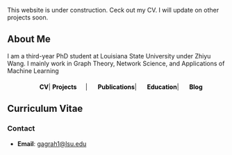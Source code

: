 
This website is under construction. Ceck out my CV. I will update on other projects soon.
## About Me

I am a third-year PhD student at Louisiana State University under Zhiyu Wang. I mainly work in Graph Theory, Network Science, and Applications of Machine Learning

<div style="text-align: center; margin-top: 20px;">
   <strong><a href="cv1.pdf" target="_blank" style="margin-left: 20px; text-decoration: none; color: black;">CV</a></strong>|
  <strong><a href="./project.html" style="margin-right: 20px; text-decoration: none; color: black;">Projects</a></strong>|
  <strong><a href="Publications.md" style="margin-left: 20px; text-decoration: none; color: black;">Publications</a></strong>|
  <strong><a href="Education.md" style="margin-left: 20px; text-decoration: none; color: black;">Education</a></strong>|
  <strong><a href="Blogs.md" style="margin-left: 20px; text-decoration: none; color: black;">Blog</a></strong>
 
</div>


## Curriculum Vitae

### Contact
- **Email**: [gagrah1@lsu.edu](mailto:gagrah1@lsu.edu)
<!--- Feel free to reach out through the channels provided.-->


<!--
### Blog
- [Read articles and tutorials](your-blog-url) on topics I am passionate about.

### Projects
- [View my Projects](./project.html) to explore what I’ve been working on.

- **CV**:
- **Contact**: gagrah1@lsu.edu
- **Blog**: Read articles and tutorials on topics I am passionate about.
- **Contact**: Get in touch with me through the provided channels.
- - **Projects**: [View my Projects](./project.html) -->

